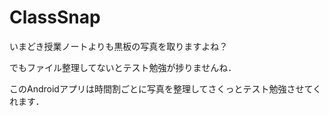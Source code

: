 # ClassSnap
いまどき授業ノートよりも黒板の写真を取りますよね？

でもファイル整理してないとテスト勉強が捗りませんね．

このAndroidアプリは時間割ごとに写真を整理してさくっとテスト勉強させてくれます．
